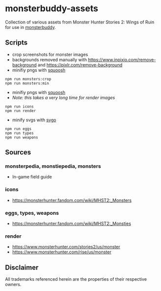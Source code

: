 # monsterbuddy-assets

Collection of various assets from Monster Hunter Stories 2: Wings of Ruin for use in [monsterbuddy](https://github.com/te1/monsterbuddy).


## Scripts

- crop screenshots for monster images
- backgrounds removed manually with https://www.inpixio.com/remove-background and https://pixlr.com/remove-background
- minifiy pngs with [squoosh](https://github.com/GoogleChromeLabs/squoosh)                                       
```
npm run monsters:crop
npm run monsters:min
```

- minifiy pngs with [squoosh](https://github.com/GoogleChromeLabs/squoosh)                                       
- *Note: this takes a very long time for render images* 
```
npm run icons
npm run render
```

- minify svgs with [svgo](https://github.com/svg/svgo)                                                                 
```
npm run eggs
npm run types
npm run weapons
```


## Sources

### monsterpedia, monstiepedia, monsters
- In-game field guide

### icons
- https://monsterhunter.fandom.com/wiki/MHST2:_Monsters

### eggs, types, weapons
- https://monsterhunter.fandom.com/wiki/MHST2:_Monsties

### render
- https://www.monsterhunter.com/stories2/us/monster
- https://www.monsterhunter.com/rise/us/monster


## Disclaimer

All trademarks referenced herein are the properties of their respective owners.
